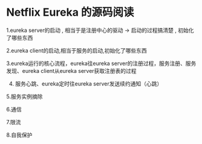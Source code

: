 Netflix Eureka 的源码阅读
=====

1.eureka server的启动  , 相当于是注册中心的驱动 -> 启动的过程搞清楚 , 初始化了哪些东西  

2.eureka client的启动,相当于服务的启动,初始化了哪些东西    

3.eureka运行的核心流程，eureka往eureka server的注册过程，服务注册、服务发现、eureka client从eureka server获取注册表的过程  

4. 服务心跳、eureka定时往eureka server发送续约通知（心跳）  

5.服务实例摘除  

6.通信  

7.限流  

8.自我保护

